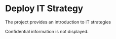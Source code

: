 # Deploy IT Strategy

The project provides an introduction to IT strategies

Confidential information is not displayed.



